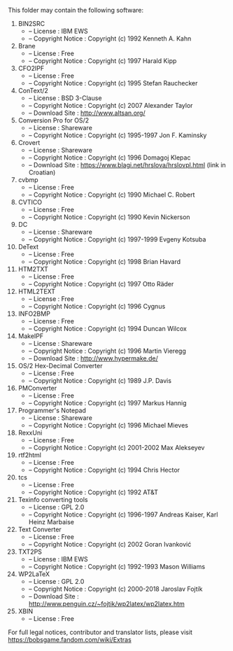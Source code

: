 ﻿This folder may contain the following software:

1. BIN2SRC
   - – License : IBM EWS
   - – Copyright Notice : Copyright (c) 1992 Kenneth A. Kahn
2. Brane
   - – License : Free
   - – Copyright Notice : Copyright (c) 1997 Harald Kipp
3. CFO2IPF
   - – License : Free
   - – Copyright Notice : Copyright (c) 1995 Stefan Rauchecker
4. ConText/2
   - – License : BSD 3-Clause
   - – Copyright Notice : Copyright (c) 2007 Alexander Taylor
   - – Download Site : http://www.altsan.org/
5. Conversion Pro for OS/2
   - – License : Shareware
   - – Copyright Notice : Copyright (c) 1995-1997 Jon F. Kaminsky
6. Crovert
   - – License : Shareware
   - – Copyright Notice : Copyright (c) 1996 Domagoj Klepac
   - – Download Site : https://www.blagi.net/hrslova/hrslovpl.html (link in Croatian)
7. cvbmp
   - – License : Free
   - – Copyright Notice : Copyright (c) 1990 Michael C. Robert
8. CVTICO
   - – License : Free
   - – Copyright Notice : Copyright (c) 1990 Kevin Nickerson
9. DC
   - – License : Shareware
   - – Copyright Notice : Copyright (c) 1997-1999 Evgeny Kotsuba
10. DeText
    - – License : Free
    - – Copyright Notice : Copyright (c) 1998 Brian Havard
11. HTM2TXT
    - – License : Free
    - – Copyright Notice : Copyright (c) 1997 Otto Räder
12. HTML2TEXT
    - – License : Free
    - – Copyright Notice : Copyright (c) 1996 Cygnus
13. INFO2BMP
    - – License : Free
    - – Copyright Notice : Copyright (c) 1994 Duncan Wilcox
14. MakeIPF
    - – License : Shareware
    - – Copyright Notice : Copyright (c) 1996 Martin Vieregg
    - – Download Site : http://www.hypermake.de/
15. OS/2 Hex-Decimal Converter
    - – License : Free
    - – Copyright Notice : Copyright (c) 1989 J.P. Davis
16. PMConverter
    - – License : Free
    - – Copyright Notice : Copyright (c) 1997 Markus Hannig
17. Programmer's Notepad
    - – License : Shareware
    - – Copyright Notice : Copyright (c) 1996 Michael Mieves
18. RexxUni
    - – License : Free
    - – Copyright Notice : Copyright (c) 2001-2002 Max Alekseyev
19. rtf2html
    - – License : Free
    - – Copyright Notice : Copyright (c) 1994 Chris Hector
20. tcs
    - – License : Free
    - – Copyright Notice : Copyright (c) 1992 AT&T
21. Texinfo converting tools
    - – License : GPL 2.0
    - – Copyright Notice : Copyright (c) 1996-1997 Andreas Kaiser, Karl Heinz Marbaise
22. Text Converter
    - – License : Free
    - – Copyright Notice : Copyright (c) 2002 Goran Ivanković
23. TXT2PS
    - – License : IBM EWS
    - – Copyright Notice : Copyright (c) 1992-1993 Mason Williams
24. WP2LaTeX
    - – License : GPL 2.0
    - – Copyright Notice : Copyright (c) 2000-2018 Jaroslav Fojtík
    - – Download Site : http://www.penguin.cz/~fojtik/wp2latex/wp2latex.htm
25. XBIN
    - – License : Free

For full legal notices, contributor and translator lists, please visit https://bobsgame.fandom.com/wiki/Extras